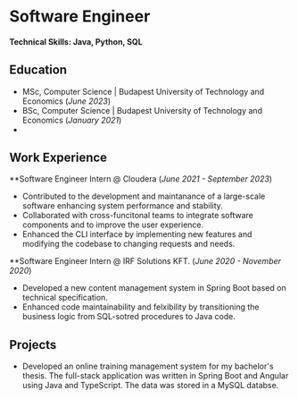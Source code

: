 # Software Engineer 

#### Technical Skills: Java, Python, SQL

## Education
- MSc, Computer Science | Budapest University of Technology and Economics (_June 2023_)
- BSc, Computer Science | Budapest University of Technology and Economics (_January 2021_)
- 
## Work Experience
**Software Engineer Intern @ Cloudera (_June 2021 - September 2023_)
- Contributed to the development and maintanance of a large-scale software enhancing system performance and stability.
- Collaborated with cross-funcitonal teams to integrate software components and to improve the user experience.
- Enhanced the CLI interface by implementing new features and modifying the codebase to changing requests and needs.

**Software Engineer Intern @ IRF Solutions KFT. (_June 2020 - November 2020_)
- Developed a new content management system in Spring Boot based on technical specification.
- Enhanced code maintainability and felxibility by transitioning the business logic from SQL-sotred procedures to Java code.

## Projects
- Developed an online training management system for my bachelor's thesis. The full-stack application was written in Spring Boot and Angular using Java and TypeScript. The data was stored in a MySQL databse.
